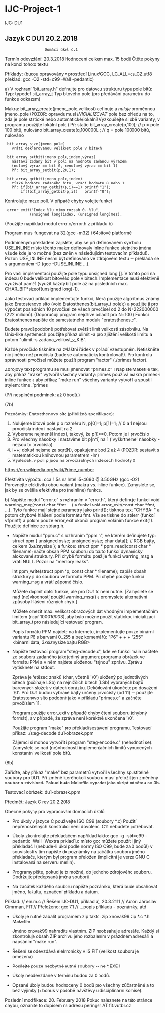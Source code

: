 # IJC-Project-1
IJC: DU1


Jazyk C                    DU1                         20.2.2018
----------------------------------------------------------------


                      Domácí úkol č.1


Termín odevzdání:  20.3.2018
 Hodnocení celkem max. 15 bodů
 Čtěte pokyny na konci tohoto textu

Příklady: (budou opravovány v prostředí Linux/GCC,
           LC_ALL=cs_CZ.utf8
           překlad: gcc -O2 -std=c99 -Wall -pedantic)

a) V rozhraní "bit_array.h" definujte pro datovou strukturu typu pole bitů:
   Typ:
     typedef bit_array_t
       Typ bitového pole (pro předávání parametru do funkce odkazem)

   Makra:
     bit_array_create(jmeno_pole,velikost)
       definuje a _nuluje_ proměnnou jmeno_pole
       (POZOR: opravdu musí _INICIALIZOVAT_ pole bez ohledu na
       to, zda je pole statické nebo automatické/lokální!  Vyzkoušejte si obě
       varianty, v programu použijte lokální pole.)
       Př: static bit_array_create(p,100); // p = pole 100 bitů, nulováno
           bit_array_create(q,100000L); // q = pole 100000 bitů, nulováno

     bit_array_size(jmeno_pole)
       vrátí deklarovanou velikost pole v bitech

     bit_array_setbit(jmeno_pole,index,výraz)
       nastaví zadaný bit v poli na hodnotu zadanou výrazem
       (nulový výraz == bit 0, nenulový výraz == bit 1)
       Př: bit_array_setbit(p,20,1);

     bit_array_getbit(jmeno_pole,index)
       získá hodnotu zadaného bitu, vrací hodnotu 0 nebo 1
       Př: if(bit_array_getbit(p,i)==1) printf("1");
           if(!bit_array_getbit(p,i))   printf("0");

   Kontrolujte meze polí. V případě chyby volejte funkci

     error_exit("Index %lu mimo rozsah 0..%lu",
               (unsigned long)index, (unsigned long)mez).

   (Použijte například modul error.c/error.h z příkladu b)

   Program musí fungovat na 32 (gcc -m32) i 64bitové platformě.

   Podmíněným překladem zajistěte, aby se při definovaném symbolu
   USE_INLINE místo těchto maker definovaly inline funkce stejného jména
   všude kde je to možné (bez změn v následujícím testovacím příkladu!).
   Pozor: USE_INLINE nesmí být definováno ve zdrojovém textu --
          překládá se s argumentem -D (gcc -DUSE_INLINE ...).

   Pro vaši implementaci použijte pole typu  unsigned long [].
   V tomto poli na indexu 0 bude velikost bitového pole v bitech.
   Implementace musí efektivně využívat paměť (využít každý
   bit pole až na posledních max. CHAR_BIT*sizeof(unsigned long)-1).

   Jako testovací příklad implementujte funkci, která použije algoritmus známý
   jako Eratostenovo síto (void Eratosthenes(bit_array_t pole);) a použijte ji
   pro výpočet posledních 10 prvočísel ze všech prvočísel od 2 do
   N=222000000 (222 milionů). (Doporučuji program nejdříve odladit pro N=100.)
   Funkci Eratosthenes napište do samostatného modulu "eratosthenes.c".

   Budete pravděpodobně potřebovat zvětšit limit velikosti zásobníku.
   Na Unix-like systémech použijte příkaz ulimit -a pro zjištění velikosti
   limitu a potom "ulimit -s zadana_velikost_v_KiB".

   Každé prvočíslo tiskněte na zvláštní řádek v pořadí
   vzestupném.  Netiskněte  nic  jiného  než  prvočísla (bude se
   automaticky  kontrolovat!).  Pro kontrolu správnosti prvočísel
   můžete použít program "factor" (./primes|factor).

   Zdrojový text programu se musí jmenovat "primes.c" !
   Napište Makefile tak, aby příkaz "make" vytvořil všechny varianty:
     primes      používá makra
     primes-i            inline funkce
   a aby příkaz "make run" všechny varianty vytvořil a spustil stylem:
     time ./primes

   (Při nesplnění podmínek: až 0 bodů.)

(7b)

Poznámky:  Eratosthenovo síto (přibližná specifikace):
   1) Nulujeme bitové pole  p  o rozměru N,
      p[0]=1; p[1]=1; // 0 a 1 nejsou prvočísla
      index i nastavit na 2
   2) Vybereme nejmenší index i, takový, že p[i]==0.
      Potom je i prvočíslo
   3) Pro všechny násobky i nastavíme bit p[n*i] na 1
      ('vyškrtneme' násobky - nejsou to prvočísla)
   4) i++; dokud nejsme za sqrt(N), opakujeme bod 2 až 4
      (POZOR: sestavit s matematickou knihovnou parametrem -lm)
   5) Výsledek: v poli p jsou na prvočíselných indexech hodnoty 0

   https://en.wikipedia.org/wiki/Prime_number

   Efektivita výpočtu: cca 1.5s na Intel i5-4690 @ 3.50GHz (gcc -O2)
   Porovnejte efektivitu obou variant (makra vs. inline funkce).
   Zamyslete se, jak by se ověřila efektivita pro (neinline) funkce.



b) Napište modul "error.c" s rozhraním v "error.h", který definuje
   funkci void warning_msg(const char *fmt, ...) a
   funkci void error_exit(const char *fmt, ...). Tyto funkce mají
   stejné parametry jako printf(); tisknou text "CHYBA: " a potom
   chybové hlášení podle formátu fmt. Vše se tiskne do stderr
   (funkcí vfprintf) a potom pouze error_exit ukončí program voláním
   funkce exit(1).  Použijte definice ze stdarg.h.

 * Napište modul "ppm.c" s rozhraním "ppm.h",
   ve kterém definujete typ:
     struct ppm {
        unsigned xsize;
        unsigned ysize;
        char data[];    // RGB bajty, celkem 3*xsize*ysize
     };
   a funkce:
     struct ppm * ppm_read(const char * filename);
        načte obsah PPM souboru do touto funkcí dynamicky
        alokované struktury. Při chybě formátu použije funkci warning_msg
        a vrátí NULL.  Pozor na "memory leaks".

     int ppm_write(struct ppm *p, const char * filename);
        zapíše obsah struktury p do souboru ve formátu PPM.
        Při chybě použije funkci warning_msg a vrátí záporné číslo.

    Můžete doplnit další funkce, ale pro DU1 to není nutné.
    [Zamyslete se nad (ne)vhodností použití warning_msg() a promyslete
    alternativní způsoby hlášení různých chyb.]

    Můžete omezit max. velikost obrazových dat vhodným implementačním
    limitem (např 1000*1000*3), aby bylo možné použít statickou inicializaci
    bit_array_t pro následující testovací program.

    Popis formátu PPM najdete na Internetu, implementujte pouze
    binární variantu P6 s barvami 0..255 a bez komentářů:
      "P6" <ws>+
      <xsizetxt> <ws>+ <ysizetxt> <ws>+
      "255" <ws>
      <binarni data, 3*xsize*ysize bajtu RGB>
      <EOF>

  * Napište testovací program "steg-decode.c", kde ve funkci main načtete ze
    souboru zadaného jako jediný argument programu obrázek ve formátu PPM
    a v něm najdete uloženou "tajnou" zprávu. Zprávu vytisknete na stdout.

    Zpráva je řetězec znaků (char, včetně '\0') uložený po jednotlivých bitech
    (počínaje LSb) na nejnižších bitech (LSb) vybraných bajtů barevných složek
    v datech obrázku. Dekódování ukončete po dosažení '\0'.
    Pro DU1 budou vybrané bajty určeny prvočísly (od 11) -- použijte
    Eratostenovo síto podobně jako v příkladu "primes.c" a začněte prvočíslem 11.

    Program použije error_exit v případě chyby čtení souboru (chybný formát),
    a v případě, že zpráva není korektně ukončena '\0'.

    Použijte program "make" pro překlad/sestavení programu.
    Testovací příkaz:  ./steg-decode du1-obrazek.ppm

    Zájemci si mohou vytvořit i program "steg-encode.c" (nehodnotí se).
    Zamyslete se nad (ne)vhodností implementačních limitů vynucených
    konstantní velikostí pole bitů.

(8b)

   Zařiďte, aby příkaz "make" bez parametrů vytvořil všechny spustitelné
   soubory pro DU1.  Při změně kteréhokoli souboru musí přeložit jen změněný
   soubor a závislosti. Pokud bude Makefile vypadat jako skript odečtou se 3b.

Testovací obrázek: du1-obrazek.ppm


Předmět: Jazyk C                                  rev 20.2.2018

Obecné pokyny pro vypracování domácích úkolů

*  Pro úkoly v jazyce C používejte ISO C99 (soubory *.c)
   Použití nepřenositelných konstrukcí není dovoleno.
   C11 nebudete potřebovat.

*  Úkoly zkontrolujte překladačem například takto:
      gcc -g -std=c99 -pedantic -Wall -Wextra priklad1.c
   místo gcc můžete použít i jiný překladač
!  (nebude-li úkol podle normy ISO C99, bude za 0 bodů!)
   v  souvislosti s tím napište do poznámky na začátku
   souboru jméno překladače, kterým byl program přeložen
   (implicitní je verze GNU C instalovaná na serveru merlin).

*  Programy  pište, pokud je to možné, do jednoho zdrojového
   souboru. Dodržujte předepsaná jména souborů.

*  Na začátek každého souboru napište poznámku, která bude
   obsahovat jméno, fakultu, označení příkladu a datum.

Příklad:
  // enum.c
  // Řešení IJC-DU1, příklad a), 20.3.2111
  // Autor: Jároslav Cimrman, FIT
  // Přeloženo: gcc 7.1
  // ...popis příkladu - poznámky, atd

* Úkoly je nutné zabalit programem zip takto:
       zip xnovak99.zip *.c *.h Makefile

  Jméno xnovak99 nahradíte vlastním. ZIP neobsahuje adresáře.
  Každý si zkontroluje obsah ZIP archivu jeho rozbalením v prázdném adresáři
  a napsáním "make run".

* Řešení se odevzdává elektronicky v IS FIT (velikost souboru je omezena)

* Posílejte pouze nezbytně nutné soubory -- ne *.EXE !

* Úkoly neodevzdané v termínu budou za 0 bodů.

* Opsané úkoly budou hodnoceny 0 bodů pro všechny zůčastněné
  a to bez výjimky (+bonus v podobě návštěvy u disciplinární komise).


Poslední modifikace: 20. February 2018 
Pokud naleznete na této stránce chybu, oznamte to dopisem na adresu peringer AT fit.vutbr.cz
